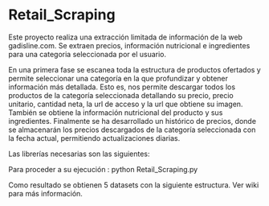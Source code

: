 # Retail_Scraping
Este proyecto realiza una extracción limitada de información de la web gadisline.com. Se extraen precios, información nutricional e  ingredientes para una categoria seleccionada por el usuario.

En una primera fase se escanea toda la estructura de productos ofertados y permite seleccionar una categoría en la que profundizar y obtener información más detallada. Esto es, nos permite descargar todos los productos de la categoría seleccionada detallando su precio, precio unitario, cantidad neta, la url de acceso y la url que obtiene su imagen. También se obtiene la información nutricional del producto y sus ingredientes.
Finalmente se ha desarrollado un histórico de precios, donde se almacenarán los precios descargados de la categoría seleccionada con la fecha actual, permitiendo actualizaciones diarias.

Las librerías necesarias son las siguientes:

Para proceder a su ejecución :
python Retail_Scraping.py

Como resultado se obtienen 5 datasets con la siguiente estructura. Ver wiki para más información.
	

